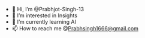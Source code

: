 - 👋 Hi, I’m @Prabhjot-Singh-13
- 👀 I’m interested in Insights
- 🌱 I’m currently learning AI
-  📫 How to reach me @Prabhsingh1666@gmail.com 


<!---
Prabhjot-Singh-13/Prabhjot-Singh-13 is a ✨ special ✨ repository because its `README.md` (this file) appears on your GitHub profile.
You can click the Preview link to take a look at your changes.
--->
